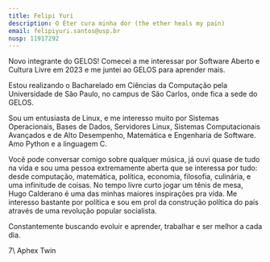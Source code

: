 ```yaml
---
title: Felipi Yuri
description: O Éter cura minha dor (the ether heals my pain)
email: felipiyuri.santos@usp.br
nusp: 11917292
---
```


Novo integrante do GELOS! Comecei a me interessar por Software Aberto e Cultura Livre em 2023 e me juntei ao GELOS para aprender mais. 

Estou realizando o Bacharelado em Ciências da Computação pela Universidade de São Paulo, no campus de São Carlos, onde fica a sede do GELOS. 

Sou um entusiasta de Linux, e me interesso muito por Sistemas Operacionais, Bases de Dados, Servidores Linux, Sistemas Computacionais Avançados e de Alto Desempenho, Matemática e Engenharia de Software. Amo Python e a linguagem C.

Você pode conversar comigo sobre qualquer música, já ouvi quase de tudo na vida e sou uma pessoa extremamente aberta que se interessa por tudo: desde computação, matemática, política, economia, filosofia, culinária, e uma infinitude de coisas. 
No tempo livre curto jogar um tênis de mesa, Hugo Calderano é uma das minhas maiores inspirações pra vida. Me interesso bastante por política e sou em prol da construção política do país através 
de uma revolução popular socialista.

Constantemente buscando evoluir e aprender, trabalhar e ser melhor a cada dia.

7\ Aphex Twin

